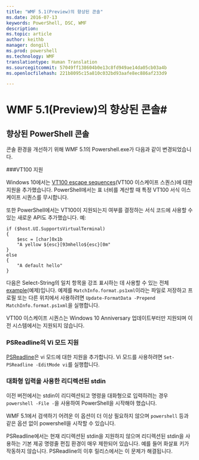 ```yaml
---
title: "WMF 5.1(Preview)의 향상된 콘솔"
ms.date: 2016-07-13
keywords: PowerShell, DSC, WMF
description: 
ms.topic: article
author: keithb
manager: dongill
ms.prod: powershell
ms.technology: WMF
translationtype: Human Translation
ms.sourcegitcommit: 57049ff138604b0e13c8fd949ae14da05cb03a4b
ms.openlocfilehash: 221b8095c15a810c032bd93aafe8ec886af233d9

---
```


# WMF 5.1(Preview)의 향상된 콘솔#

## 향상된 PowerShell 콘솔

콘솔 환경을 개선하기 위해 WMF 5.1의 Powershell.exe가 다음과 같이 변경되었습니다.

###VT100 지원

Windows 10에서는 [VT100 escape sequences](https://msdn.microsoft.com/en-us/library/windows/desktop/mt638032(v=vs.85).aspx)(VT100 이스케이프 스퀀스)에 대한 지원을 추가했습니다.
PowerShell에서는 표 너비를 계산할 때 특정 VT100 서식 이스케이프 시퀀스를 무시합니다.

또한 PowerShell에서는 VT100이 지원되는지 여부를 결정하는 서식 코드에 사용할 수 있는 새로운 API도 추가했습니다. 예:

```
if ($host.UI.SupportsVirtualTerminal)
{
    $esc = [char]0x1b
    "A yellow ${esc}[93mhello${esc}[0m"
}
else
{
    "A default hello"
}
```
다음은 Select-String의 일치 항목을 강조 표시하는 데 사용할 수 있는 전체 [example](https://gist.github.com/lzybkr/dcb973dccd54900b67783c48083c28f7)(예제)입니다.
예제를 `MatchInfo.format.ps1xml`이라는 파일로 저장하고 프로필 또는 다른 위치에서 사용하려면 `Update-FormatData -Prepend MatchInfo.format.ps1xml`을 실행합니다.

VT100 이스케이프 시퀀스는 Windows 10 Anniversary 업데이트부터만 지원되며 이전 시스템에서는 지원되지 않습니다.   

### PSReadline의 Vi 모드 지원

[PSReadline](https://github.com/lzybkr/PSReadLine)은 vi 모드에 대한 지원을 추가합니다. Vi 모드를 사용하려면 `Set-PSReadline -EditMode vi`를 실행합니다.

### 대화형 입력을 사용한 리디렉션된 stdin 

이전 버전에서는 stdin이 리디렉션되고 명령을 대화형으로 입력하려는 경우 `powershell -File -`을 사용하여 PowerShell을 시작해야 했습니다.

WMF 5.1에서 검색하기 어려운 이 옵션이 더 이상 필요하지 않으며 `powershell` 등과 같은 옵션 없이 powershell을 시작할 수 있습니다.

PSReadline에서는 현재 리디렉션된 stdin을 지원하지 않으며 리디렉션된 stdin을 사용하는 기본 제공 명령줄 편집 환경이 매우 제한되어 있습니다. 예를 들어 화살표 키가 작동하지 않습니다.  PSReadline의 이후 릴리스에서는 이 문제가 해결됩니다.   



<!--HONumber=Jul16_HO3-->


